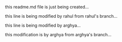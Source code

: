 this readme.md file is just being created...

this line is being modified by rahul from rahul's branch...

this line is being modified by arghya...

this modification is by arghya from arghya's branch...